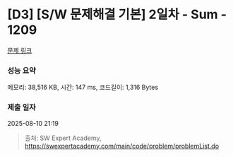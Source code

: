 # [D3] [S/W 문제해결 기본] 2일차 - Sum - 1209 

[문제 링크](https://swexpertacademy.com/main/code/problem/problemDetail.do?contestProbId=AV13_BWKACUCFAYh) 

### 성능 요약

메모리: 38,516 KB, 시간: 147 ms, 코드길이: 1,316 Bytes

### 제출 일자

2025-08-10 21:19



> 출처: SW Expert Academy, https://swexpertacademy.com/main/code/problem/problemList.do